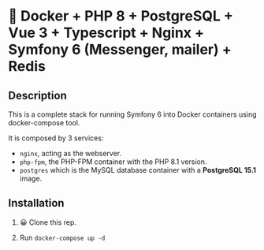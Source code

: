 # 🐳 Docker + PHP 8 + PostgreSQL + Vue 3 + Typescript + Nginx + Symfony 6 (Messenger, mailer) + Redis

## Description

This is a complete stack for running Symfony 6 into Docker containers using docker-compose tool.

It is composed by 3 services:

- `nginx`, acting as the webserver.
- `php-fpm`, the PHP-FPM container with the PHP 8.1 version.
- `postgres` which is the MySQL database container with a **PostgreSQL 15.1** image.

## Installation

1. 😀 Clone this rep.

2. Run `docker-compose up -d`
